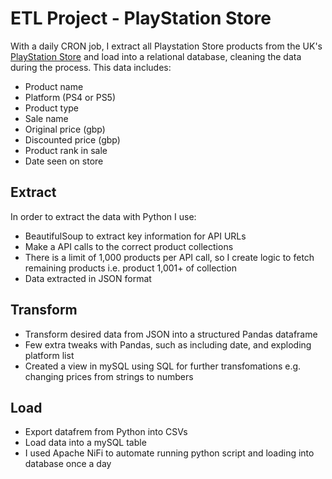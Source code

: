 # ETL Project - PlayStation Store

With a daily CRON job, I extract all Playstation Store products from the UK's [PlayStation Store](https://store.playstation.com/en-gb/pages/latest) and load into a relational database, cleaning the data during the process. This data includes:
- Product name
- Platform (PS4 or PS5)
- Product type
- Sale name
- Original price (gbp)
- Discounted price (gbp)
- Product rank in sale
- Date seen on store

## Extract

In order to extract the data with Python I use: 
- BeautifulSoup to extract key information for API URLs
- Make a API calls to the correct product collections
- There is a limit of 1,000 products per API call, so I create logic to fetch remaining products i.e. product 1,001+ of collection
- Data extracted in JSON format

## Transform

- Transform desired data from JSON into a structured Pandas dataframe
- Few extra tweaks with Pandas, such as including date, and exploding platform list
- Created a view in mySQL using SQL for further transfomations e.g. changing prices from strings to numbers

## Load
- Export datafrem from Python into CSVs
- Load data into a mySQL table
- I used Apache NiFi to automate running python script and loading into database once a day

